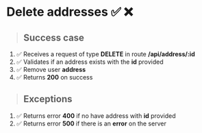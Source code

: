 # Delete addresses ✅ ❌

> ## Success case

01. ✅ Receives a request of type **DELETE** in route **/api/address/:id**
00. ✅ Validates if an address exists with the **id** provided
00. ✅ Remove user **address**
00. ✅ Returns **200** on success

> ## Exceptions

01. ✅ Returns error **400** if no have address with **id** provided
00. ✅ Returns error **500** if there is an **error** on the server
